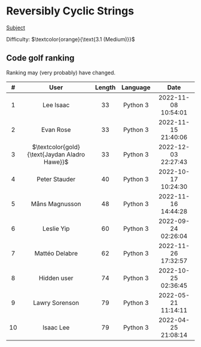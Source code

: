 # Reversibly Cyclic Strings

[Subject](https://open.kattis.com/problems/reversiblecyclic)

Difficulty: $\textcolor{orange}{\text{3.1 (Medium)}}$

## Code golf ranking

Ranking may (very probably) have changed.

|  # |        User        | Length | Language |         Date        |
|:--:|:------------------:|:------:|:--------:|:-------------------:|
| 1  | Lee Isaac          | 33     | Python 3 | 2022-11-08 10:54:01 |
| 2  | Evan Rose          | 33     | Python 3 | 2022-11-15 21:40:06 |
| 3  |  $\textcolor{gold}{\text{Jaydan Aladro Hawe}}$ | 33     | Python 3 | 2022-12-03 22:27:43 |
| 4  | Peter Stauder      | 40     | Python 3 | 2022-10-17 10:24:30 |
| 5  | Måns Magnusson     | 48     | Python 3 | 2022-11-16 14:44:28 |
| 6  | Leslie Yip         | 60     | Python 3 | 2022-09-24 02:26:04 |
| 7  | Mattéo Delabre     | 62     | Python 3 | 2022-11-26 17:32:57 |
| 8  | Hidden user        | 74     | Python 3 | 2022-10-25 02:36:45 |
| 9  | Lawry Sorenson     | 79     | Python 3 | 2022-05-21 11:14:11 |
| 10 | Isaac Lee          | 79     | Python 3 | 2022-04-25 21:08:14 |